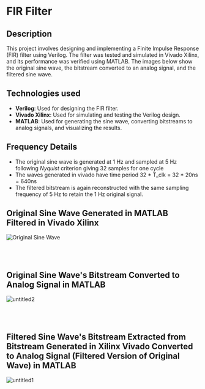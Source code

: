 # FIR Filter

## Description

This project involves designing and implementing a Finite Impulse Response (FIR) filter using Verilog. The filter was tested and simulated in Vivado Xilinx, and its performance was verified using MATLAB. The images below show the original sine wave, the bitstream converted to an analog signal, and the filtered sine wave.

## Technologies used

- **Verilog**: Used for designing the FIR filter.
- **Vivado Xilinx**: Used for simulating and testing the Verilog design.
- **MATLAB**: Used for generating the sine wave, converting bitstreams to analog signals, and visualizing the results.

## Frequency Details
- The original sine wave is generated at 1 Hz and sampled at 5 Hz following *Nyquist* criterion giving 32 samples for one cycle
- The waves generated in vivado have time period 32 * T_clk = 32 * 20ns = 640ns
- The filtered bitstream is again reconstructed with the same sampling frequency of 5 Hz to retain the 1 Hz original signal.


## Original Sine Wave Generated in MATLAB Filtered in Vivado Xilinx

![Original Sine Wave](https://github.com/HardikJainGit/FIR-Filter-Verilog/assets/133627261/aac482d3-a9b5-449a-bf14-2caba95f07ce)

<br><br>

## Original Sine Wave's Bitstream Converted to Analog Signal in MATLAB

![untitled2](https://github.com/HardikJainGit/FIR-Filter-Verilog/assets/133627261/6c8b1f30-31af-4817-887b-6bd743bcbd01)

<br><br>

## Filtered Sine Wave's Bitstream Extracted from Bitstream Generated in Xilinx Vivado Converted to Analog Signal (Filtered Version of Original Wave) in MATLAB

![untitled1](https://github.com/HardikJainGit/FIR-Filter-Verilog/assets/133627261/9225330c-999b-48f5-acd7-a868e972ba08)

